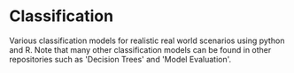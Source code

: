 # Classification
Various classification models for realistic real world scenarios using python and R. 
Note that many other classification models can be found in other repositories such as 'Decision Trees' and 'Model Evaluation'.
